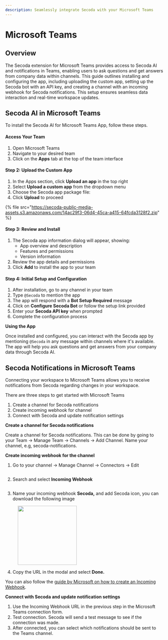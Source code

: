 ```yaml
---
description: Seamlessly integrate Secoda with your Microsoft Teams
---
```


# Microsoft Teams

## Overview

The Secoda extension for Microsoft Teams provides access to Secoda AI and notifications in Teams, enabling users to ask questions and get answers from company data within channels. This guide outlines installing and configuring the app, including uploading the custom app, setting up the Secoda bot with an API key, and creating a channel with an incoming webhook for Secoda notifications. This setup ensures seamless data interaction and real-time workspace updates.

## Secoda AI in Microsoft Teams <a href="#id-69a6bfc2-329e-4a36-9359-a3305861cb29" id="id-69a6bfc2-329e-4a36-9359-a3305861cb29"></a>

To install the Secoda AI for Microsoft Teams App, follow these steps.

#### Access Your Team <a href="#id-9c82b7b3-cf18-4543-9030-108bd323bf5c" id="id-9c82b7b3-cf18-4543-9030-108bd323bf5c"></a>

1. Open Microsoft Teams
2. Navigate to your desired team
3. Click on the **Apps** tab at the top of the team interface

#### Step 2: Upload the Custom App <a href="#d079554c-6dc7-44a3-90cb-f73a48922b35" id="d079554c-6dc7-44a3-90cb-f73a48922b35"></a>

1. In the Apps section, click **Upload an app** in the top right
2. Select **Upload a custom app** from the dropdown menu
3. Choose the Secoda app package file:
4. Click **Upload** to proceed

{% file src="https://secoda-public-media-assets.s3.amazonaws.com/14ac29f3-06d4-45ca-a415-64fcda3128f2.zip" %}

#### Step 3: Review and Install <a href="#id-8a36b728-a5df-4732-9396-96a7e54bb9d0" id="id-8a36b728-a5df-4732-9396-96a7e54bb9d0"></a>

1. The Secoda app information dialog will appear, showing:
   * App overview and description
   * Features and permissions
   * Version information
2. Review the app details and permissions
3. Click **Add** to install the app to your team

#### Step 4: Initial Setup and Configuration <a href="#e0fe5f4b-5c37-4019-8249-949dbcdbc37f" id="e0fe5f4b-5c37-4019-8249-949dbcdbc37f"></a>

1. After installation, go to any channel in your team
2. Type `@Secoda` to mention the app
3. The app will respond with a **Bot Setup Required** message
4. Click on **Configure Secoda Bot** or follow the setup link provided
5. Enter your **Secoda API key** when prompted
6. Complete the configuration process

**Using the App**

Once installed and configured, you can interact with the Secoda app by mentioning `@Secoda` in any message within channels where it's available. The app will help you ask questions and get answers from your company data through Secoda AI.

## Secoda Notifications in Microsoft Teams

Connecting your workspace to Microsoft Teams allows you to receive notifications from Secoda regarding changes in your workspace.

There are three steps to get started with Microsoft Teams

1. Create a channel for Secoda notifications
2. Create incoming webhook for channel
3. Connect with Secoda and update notification settings

**Create a channel for Secoda notifications**

Create a channel for Secoda notifications. This can be done by going to your Team -> Manage Team -> Channels -> Add Channel. Name your channel, e.g, secoda-notifications.

**Create incoming webhook for the channel**

1. Go to your channel -> Manage Channel -> Connectors -> Edit

<figure><img src="https://secoda-public-media-assets.s3.amazonaws.com/5743fcb0-e423-4957-b533-424df150c28b.png" alt=""><figcaption></figcaption></figure>

2. Search and select **Incoming Webhook**

<figure><img src="https://secoda-public-media-assets.s3.amazonaws.com/f854f482-dc8f-467f-8ff0-8c577b3c3152.png" alt=""><figcaption></figcaption></figure>

3. Name your incoming webhook **Secoda,** and add Secoda icon, you can download the following image

<figure><img src="https://secoda-public-media-assets.s3.amazonaws.com/35b53a2c-98ab-4d3a-9e6d-7765caa2285f.png" alt="" width="188"><figcaption></figcaption></figure>

4. Copy the URL in the modal and select **Done.**

You can also follow the [guide by Microsoft on how to create an Incoming Webhook](https://learn.microsoft.com/en-us/microsoftteams/platform/webhooks-and-connectors/how-to/add-incoming-webhook).

**Connect with Secoda and update notification settings**

1. Use the Incoming Webhook URL in the previous step in the Microsoft Teams connection form.
2. Test connection. Secoda will send a test message to see if the connection was made.
3. After connected, you can select which notifications should be sent to the Teams channel.

<figure><img src="https://secoda-public-media-assets.s3.amazonaws.com/c94b5aaa-2bf5-4da3-8e9c-e814a93d5e36.png" alt=""><figcaption></figcaption></figure>
